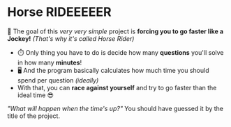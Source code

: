 # Horse RIDEEEEER
🎯 The goal of this *very very simple* project is **forcing you to go faster like a Jockey!** *(That's why it's called Horse Rider)*
- ⏱️ Only thing you have to do is decide how many **questions** you'll solve in how many **minutes**!
- 🖥️ And the program basically calculates how much time you should spend per question *(ideally)*
- With that, you can **race against yourself** and try to go faster than the ideal time 😎

*"What will happen when the time's up?"* You should have guessed it by the title of the project.
